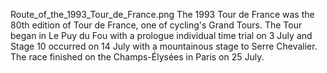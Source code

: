 Route_of_the_1993_Tour_de_France.png The 1993 Tour de France was the 80th edition of Tour de France, one of cycling's Grand Tours. The Tour began in Le Puy du Fou with a prologue individual time trial on 3 July and Stage 10 occurred on 14 July with a mountainous stage to Serre Chevalier. The race finished on the Champs-Élysées in Paris on 25 July.
